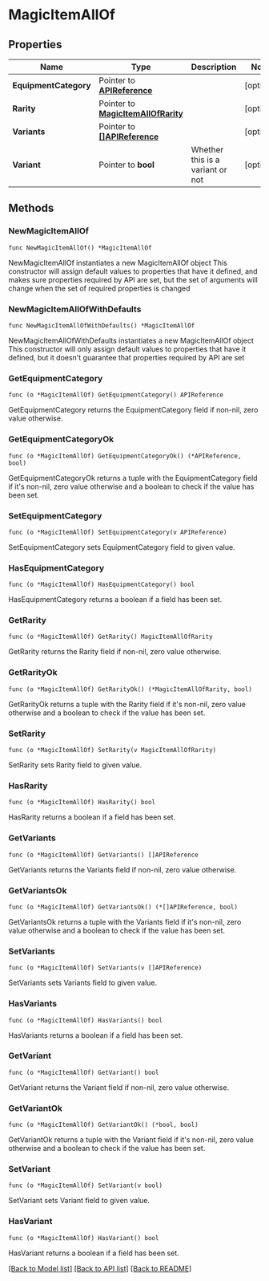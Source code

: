 # MagicItemAllOf

## Properties

Name | Type | Description | Notes
------------ | ------------- | ------------- | -------------
**EquipmentCategory** | Pointer to [**APIReference**](APIReference.md) |  | [optional] 
**Rarity** | Pointer to [**MagicItemAllOfRarity**](MagicItemAllOfRarity.md) |  | [optional] 
**Variants** | Pointer to [**[]APIReference**](APIReference.md) |  | [optional] 
**Variant** | Pointer to **bool** | Whether this is a variant or not | [optional] 

## Methods

### NewMagicItemAllOf

`func NewMagicItemAllOf() *MagicItemAllOf`

NewMagicItemAllOf instantiates a new MagicItemAllOf object
This constructor will assign default values to properties that have it defined,
and makes sure properties required by API are set, but the set of arguments
will change when the set of required properties is changed

### NewMagicItemAllOfWithDefaults

`func NewMagicItemAllOfWithDefaults() *MagicItemAllOf`

NewMagicItemAllOfWithDefaults instantiates a new MagicItemAllOf object
This constructor will only assign default values to properties that have it defined,
but it doesn't guarantee that properties required by API are set

### GetEquipmentCategory

`func (o *MagicItemAllOf) GetEquipmentCategory() APIReference`

GetEquipmentCategory returns the EquipmentCategory field if non-nil, zero value otherwise.

### GetEquipmentCategoryOk

`func (o *MagicItemAllOf) GetEquipmentCategoryOk() (*APIReference, bool)`

GetEquipmentCategoryOk returns a tuple with the EquipmentCategory field if it's non-nil, zero value otherwise
and a boolean to check if the value has been set.

### SetEquipmentCategory

`func (o *MagicItemAllOf) SetEquipmentCategory(v APIReference)`

SetEquipmentCategory sets EquipmentCategory field to given value.

### HasEquipmentCategory

`func (o *MagicItemAllOf) HasEquipmentCategory() bool`

HasEquipmentCategory returns a boolean if a field has been set.

### GetRarity

`func (o *MagicItemAllOf) GetRarity() MagicItemAllOfRarity`

GetRarity returns the Rarity field if non-nil, zero value otherwise.

### GetRarityOk

`func (o *MagicItemAllOf) GetRarityOk() (*MagicItemAllOfRarity, bool)`

GetRarityOk returns a tuple with the Rarity field if it's non-nil, zero value otherwise
and a boolean to check if the value has been set.

### SetRarity

`func (o *MagicItemAllOf) SetRarity(v MagicItemAllOfRarity)`

SetRarity sets Rarity field to given value.

### HasRarity

`func (o *MagicItemAllOf) HasRarity() bool`

HasRarity returns a boolean if a field has been set.

### GetVariants

`func (o *MagicItemAllOf) GetVariants() []APIReference`

GetVariants returns the Variants field if non-nil, zero value otherwise.

### GetVariantsOk

`func (o *MagicItemAllOf) GetVariantsOk() (*[]APIReference, bool)`

GetVariantsOk returns a tuple with the Variants field if it's non-nil, zero value otherwise
and a boolean to check if the value has been set.

### SetVariants

`func (o *MagicItemAllOf) SetVariants(v []APIReference)`

SetVariants sets Variants field to given value.

### HasVariants

`func (o *MagicItemAllOf) HasVariants() bool`

HasVariants returns a boolean if a field has been set.

### GetVariant

`func (o *MagicItemAllOf) GetVariant() bool`

GetVariant returns the Variant field if non-nil, zero value otherwise.

### GetVariantOk

`func (o *MagicItemAllOf) GetVariantOk() (*bool, bool)`

GetVariantOk returns a tuple with the Variant field if it's non-nil, zero value otherwise
and a boolean to check if the value has been set.

### SetVariant

`func (o *MagicItemAllOf) SetVariant(v bool)`

SetVariant sets Variant field to given value.

### HasVariant

`func (o *MagicItemAllOf) HasVariant() bool`

HasVariant returns a boolean if a field has been set.


[[Back to Model list]](../README.md#documentation-for-models) [[Back to API list]](../README.md#documentation-for-api-endpoints) [[Back to README]](../README.md)



